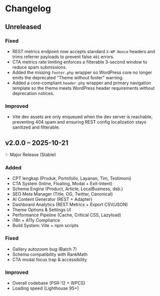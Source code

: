 # Changelog

## Unreleased

### Fixed

* REST metrics endpoint now accepts standard `X-WP-Nonce` headers and trims referrer payloads to prevent false `401` errors.
* CTA metrics rate limiting enforces a filterable 3-second window to reduce spam submissions.
* Added the missing `footer.php` wrapper so WordPress core no longer emits the deprecated "Theme without footer" warning.
* Added a core-compliant `header.php` wrapper and primary navigation template so the theme meets WordPress header requirements without deprecation notices.

### Improved

* Vite dev assets are only enqueued when the dev server is reachable, preventing 404 spam and ensuring REST config localization stays sanitized and filterable.

## v2.0.0 – 2025-10-21

✨ Major Release (Stable)

### Added

* CPT lengkap (Produk, Portofolio, Layanan, Tim, Testimoni)
* CTA System (Inline, Floating, Modal + Exit-Intent)
* Schema Engine (Product, Article, LocalBusiness, dsb.)
* SEO Meta Manager (Title, OG, Twitter, Canonical)
* AI Content Generator (REST + Adapter)
* Dashboard Analytics (REST Metrics + Export CSV/JSON)
* Theme Options & Settings UI
* Performance Pipeline (Cache, Critical CSS, Lazyload)
* i18n + A11y Compliance
* Build System: Vite + npm scripts

### Fixed

* Gallery autozoom bug (Batch 7)
* Schema compatibility with RankMath
* CTA modal focus trap & accessibility

### Improved

* Overall codebase (PSR-12 + WPCS)
* Loading speed (Lighthouse 95+)
